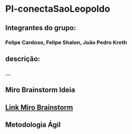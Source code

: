 # PI-conectaSaoLeopoldo

<h2>Integrantes do grupo:</h2> 
<h3>Felipe Cardoso, Felipe Shalon, João Pedro Kroth</h3>

<h2>descrição:</h2>
<h3>...</h3>

<h2>Miro Brainstorm Ideia<h2>
<a href = "https://miro.com/welcomeonboard/RkUwaVdHSGJIRFRVZlkwQzZrUEhETnZubElNengySW54aiswNUVPY1BUR3BJbS9wTlNvSDVCNVRMVFBza1NUa2VkNjZwSHhyYjI3c3NweDhWVTVFOS9uTlB1c0c0dDRjaEVQNS9iNFF4aGNqaUMrZ0l3RmNRV1JxS1VxVWRGUXZQdGo1ZEV3bUdPQWRZUHQzSGl6V2NBPT0hdjE=?share_link_id=722370918452"> Link Miro Brainstorm </a>

<h2>Metodologia Ágil</h2>

